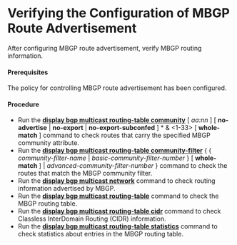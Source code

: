 Verifying the Configuration of MBGP Route Advertisement
=======================================================

After configuring MBGP route advertisement, verify MBGP routing information.

#### Prerequisites

The policy for controlling MBGP route advertisement has been configured.


#### Procedure

* Run the [**display bgp multicast routing-table community**](cmdqueryname=display+bgp+multicast+routing-table+community) [ *aa:nn* ] [ **no-advertise** | **no-export** | **no-export-subconfed** ] \* & <1-33> [ **whole-match** ] command to check routes that carry the specified MBGP community attribute.
* Run the [**display bgp multicast routing-table community-filter**](cmdqueryname=display+bgp+multicast+routing-table+community-filter) { { *community-filter-name* | *basic-community-filter-number* } [ **whole-match** ] | *advanced-community-filter-number* } command to check the routes that match the MBGP community filter.
* Run the [**display bgp multicast network**](cmdqueryname=display+bgp+multicast+network) command to check routing information advertised by MBGP.
* Run the [**display bgp multicast routing-table**](cmdqueryname=display+bgp+multicast+routing-table) command to check the MBGP routing table.
* Run the [**display bgp multicast routing-table cidr**](cmdqueryname=display+bgp+multicast+routing-table+cidr) command to check Classless InterDomain Routing (CIDR) information.
* Run the [**display bgp multicast routing-table statistics**](cmdqueryname=display+bgp+multicast+routing-table+statistics) command to check statistics about entries in the MBGP routing table.